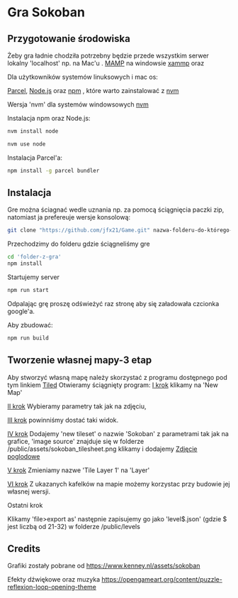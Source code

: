 # Gra Sokoban 


## Przygotowanie środowiska

Żeby gra ładnie chodziła potrzebny będzie przede wszystkim serwer lokalny 'localhost' np. na Mac'u . [MAMP](https://www.mamp.info/en/downloads/)
na windowsie [xammp](https://www.apachefriends.org/download.html) oraz 

Dla użytkowników systemów linuksowych i mac os:

[Parcel](https://parceljs.org/), [Node.js](https://github.com/nvm-sh/nvm) oraz [npm](https://www.npmjs.com/) 
, które warto zainstalować z [nvm](https://github.com/nvm-sh/nvm)

Wersja 'nvm' dla systemów windowsowych [nvm](https://github.com/coreybutler/nvm-windows)

Instalacja npm oraz Node.js:
```bash
nvm install node

nvm use node
```
Instalacja Parcel'a:
```bash
npm install -g parcel bundler
```

## Instalacja
Gre można ściagnać wedle uznania np. za pomocą ściągnięcia paczki zip,
natomiast ja prefereuje wersje konsolową:

```bash
git clone "https://github.com/jfx21/Game.git" nazwa-folderu-do-którego-klonujemy
```
Przechodzimy do folderu gdzie ściągneliśmy gre
```bash
cd 'folder-z-gra'
npm install
```
Startujemy server
```bash
npm run start
```
Odpalając grę proszę odświeżyć raz stronę aby się załadowała czcionka google'a.

Aby zbudować:
```bash
npm run build
```
## Tworzenie własnej mapy-3 etap
Aby stworzyć własną mapę należy skorzystać z programu dostępnego pod tym linkiem [Tiled](https://www.mapeditor.org/)
Otwieramy ściągnięty program:
[I krok](https://github.com/jfx21/Sokoban/tree/main/img/4.png)
klikamy na 'New Map'

[II krok](https://github.com/jfx21/Sokoban/tree/main/img/5.png)
Wybieramy parametry tak jak na zdjęciu,

[III krok](https://github.com/jfx21/Sokoban/tree/main/img/1.png)
powinniśmy dostać taki widok.

[IV krok](https://github.com/jfx21/Sokoban/tree/main/img/2.png)
Dodajemy 'new tileset' o nazwie 'Sokoban' z parametrami tak jak na grafice, 'image source' znajduje się w folderze 
/public/assets/sokoban_tilesheet.png klikamy i dodajemy
[Zdjęcie poglodowe](https://github.com/jfx21/Sokoban/tree/main/img/3.png)

[V krok](https://github.com/jfx21/Sokoban/tree/main/img/7.png)
Zmieniamy nazwe 'Tile Layer 1' na 'Layer'

[VI krok](https://github.com/jfx21/Sokoban/tree/main/img/6.png)
Z ukazanych kafelków na mapie możemy korzystac przy budowie jej własnej wersji.

Ostatni krok

Klikamy 'file>export as' następnie zapisujemy go jako 'level$.json' (gdzie $ jest liczbą od 21-32) w folderze /public/levels


## Credits 
Grafiki zostały pobrane od https://www.kenney.nl/assets/sokoban

Efekty dźwiękowe oraz muzyka 
https://opengameart.org/content/puzzle-reflexion-loop-opening-theme
